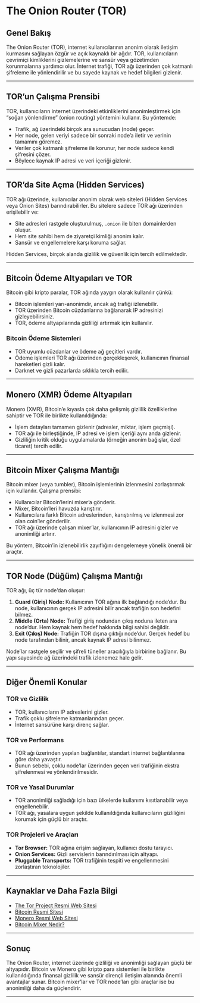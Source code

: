 # The Onion Router (TOR)

## Genel Bakış

The Onion Router (TOR), internet kullanıcılarının anonim olarak iletişim kurmasını sağlayan özgür ve açık kaynaklı bir ağdır. TOR, kullanıcıların çevrimiçi kimliklerini gizlemelerine ve sansür veya gözetimden korunmalarına yardımcı olur. İnternet trafiği, TOR ağı üzerinden çok katmanlı şifreleme ile yönlendirilir ve bu sayede kaynak ve hedef bilgileri gizlenir.

---

## TOR’un Çalışma Prensibi

TOR, kullanıcıların internet üzerindeki etkinliklerini anonimleştirmek için “soğan yönlendirme” (onion routing) yöntemini kullanır. Bu yöntemde:

- Trafik, ağ üzerindeki birçok ara sunucudan (node) geçer.
- Her node, gelen veriyi sadece bir sonraki node’a iletir ve verinin tamamını göremez.
- Veriler çok katmanlı şifreleme ile korunur, her node sadece kendi şifresini çözer.
- Böylece kaynak IP adresi ve veri içeriği gizlenir.

---

## TOR’da Site Açma (Hidden Services)

TOR ağı üzerinde, kullanıcılar anonim olarak web siteleri (Hidden Services veya Onion Sites) barındırabilirler. Bu sitelere sadece TOR ağı üzerinden erişilebilir ve:

- Site adresleri rastgele oluşturulmuş, `.onion` ile biten domainlerden oluşur.
- Hem site sahibi hem de ziyaretçi kimliği anonim kalır.
- Sansür ve engellemelere karşı koruma sağlar.

Hidden Services, birçok alanda gizlilik ve güvenlik için tercih edilmektedir.

---

## Bitcoin Ödeme Altyapıları ve TOR

Bitcoin gibi kripto paralar, TOR ağında yaygın olarak kullanılır çünkü:

- Bitcoin işlemleri yarı-anonimdir, ancak ağ trafiği izlenebilir.
- TOR üzerinden Bitcoin cüzdanlarına bağlanarak IP adresinizi gizleyebilirsiniz.
- TOR, ödeme altyapılarında gizliliği artırmak için kullanılır.

### Bitcoin Ödeme Sistemleri

- TOR uyumlu cüzdanlar ve ödeme ağ geçitleri vardır.
- Ödeme işlemleri TOR ağı üzerinden gerçekleşerek, kullanıcının finansal hareketleri gizli kalır.
- Darknet ve gizli pazarlarda sıklıkla tercih edilir.

---

## Monero (XMR) Ödeme Altyapıları

Monero (XMR), Bitcoin’e kıyasla çok daha gelişmiş gizlilik özelliklerine sahiptir ve TOR ile birlikte kullanıldığında:

- İşlem detayları tamamen gizlenir (adresler, miktar, işlem geçmişi).
- TOR ağı ile birleştiğinde, IP adresi ve işlem içeriği aynı anda gizlenir.
- Gizliliğin kritik olduğu uygulamalarda (örneğin anonim bağışlar, özel ticaret) tercih edilir.

---

## Bitcoin Mixer Çalışma Mantığı

Bitcoin mixer (veya tumbler), Bitcoin işlemlerinin izlenmesini zorlaştırmak için kullanılır. Çalışma prensibi:

- Kullanıcılar Bitcoin’lerini mixer’a gönderir.
- Mixer, Bitcoin’leri havuzda karıştırır.
- Kullanıcılara farklı Bitcoin adreslerinden, karıştırılmış ve izlenmesi zor olan coin’ler gönderilir.
- TOR ağı üzerinde çalışan mixer’lar, kullanıcının IP adresini gizler ve anonimliği artırır.

Bu yöntem, Bitcoin’in izlenebilirlik zayıflığını dengelemeye yönelik önemli bir araçtır.

---

## TOR Node (Düğüm) Çalışma Mantığı

TOR ağı, üç tür node’dan oluşur:

1. **Guard (Giriş) Node:** Kullanıcının TOR ağına ilk bağlandığı node’dur. Bu node, kullanıcının gerçek IP adresini bilir ancak trafiğin son hedefini bilmez.
2. **Middle (Orta) Node:** Trafiği giriş nodundan çıkış noduna ileten ara node’dur. Hem kaynak hem hedef hakkında bilgi sahibi değildir.
3. **Exit (Çıkış) Node:** Trafiğin TOR dışına çıktığı node’dur. Gerçek hedef bu node tarafından bilinir, ancak kaynak IP adresi bilinmez.

Node’lar rastgele seçilir ve şifreli tüneller aracılığıyla birbirine bağlanır. Bu yapı sayesinde ağ üzerindeki trafik izlenemez hale gelir.

---

## Diğer Önemli Konular

### TOR ve Gizlilik

- TOR, kullanıcıların IP adreslerini gizler.
- Trafik çoklu şifreleme katmanlarından geçer.
- İnternet sansürüne karşı direnç sağlar.

### TOR ve Performans

- TOR ağı üzerinden yapılan bağlantılar, standart internet bağlantılarına göre daha yavaştır.
- Bunun sebebi, çoklu node’lar üzerinden geçen veri trafiğinin ekstra şifrelenmesi ve yönlendirilmesidir.

### TOR ve Yasal Durumlar

- TOR anonimliği sağladığı için bazı ülkelerde kullanımı kısıtlanabilir veya engellenebilir.
- TOR ağı, yasalara uygun şekilde kullanıldığında kullanıcıların gizliliğini korumak için güçlü bir araçtır.

### TOR Projeleri ve Araçları

- **Tor Browser:** TOR ağına erişim sağlayan, kullanıcı dostu tarayıcı.
- **Onion Services:** Gizli servislerin barındırılması için altyapı.
- **Pluggable Transports:** TOR trafiğinin tespiti ve engellenmesini zorlaştıran teknolojiler.

---

## Kaynaklar ve Daha Fazla Bilgi

- [The Tor Project Resmi Web Sitesi](https://www.torproject.org/)
- [Bitcoin Resmi Sitesi](https://bitcoin.org/)
- [Monero Resmi Web Sitesi](https://www.getmonero.org/)
- [Bitcoin Mixer Nedir?](https://en.wikipedia.org/wiki/Cryptocurrency_tumbler)

---

## Sonuç

The Onion Router, internet üzerinde gizliliği ve anonimliği sağlayan güçlü bir altyapıdır. Bitcoin ve Monero gibi kripto para sistemleri ile birlikte kullanıldığında finansal gizlilik ve sansür dirençli iletişim alanında önemli avantajlar sunar. Bitcoin mixer’lar ve TOR node’ları gibi araçlar ise bu anonimliği daha da güçlendirir.

---

